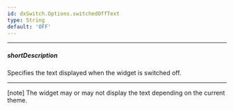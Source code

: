 ```yaml
---
id: dxSwitch.Options.switchedOffText
type: String
default: 'OFF'
---
```

---
##### shortDescription
Specifies the text displayed when the widget is switched off.

---
[note] The widget may or may not display the text depending on the current theme.